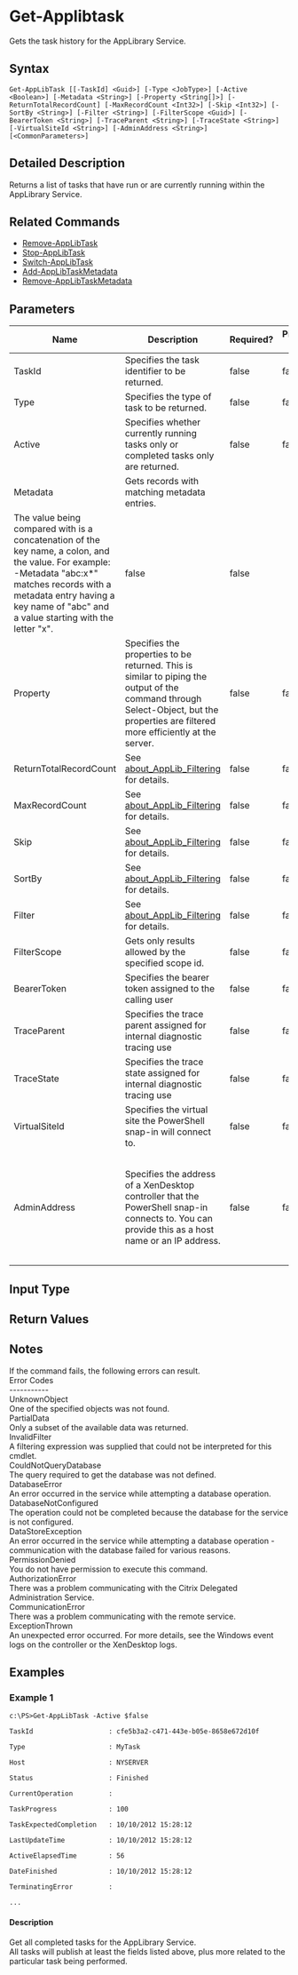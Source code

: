 ﻿
# Get-Applibtask
Gets the task history for the AppLibrary Service.
## Syntax

```
Get-AppLibTask [[-TaskId] <Guid>] [-Type <JobType>] [-Active <Boolean>] [-Metadata <String>] [-Property <String[]>] [-ReturnTotalRecordCount] [-MaxRecordCount <Int32>] [-Skip <Int32>] [-SortBy <String>] [-Filter <String>] [-FilterScope <Guid>] [-BearerToken <String>] [-TraceParent <String>] [-TraceState <String>] [-VirtualSiteId <String>] [-AdminAddress <String>] [<CommonParameters>]
```

## Detailed Description
Returns a list of tasks that have run or are currently running within the AppLibrary Service.


## Related Commands

* [Remove-AppLibTask](../Remove-AppLibTask/)
* [Stop-AppLibTask](../Stop-AppLibTask/)
* [Switch-AppLibTask](../Switch-AppLibTask/)
* [Add-AppLibTaskMetadata](../Add-AppLibTaskMetadata/)
* [Remove-AppLibTaskMetadata](../Remove-AppLibTaskMetadata/)
## Parameters
| Name   | Description | Required? | Pipeline Input | Default Value |
| --- | --- | --- | --- | --- |
| TaskId | Specifies the task identifier to be returned. | false | false |  |
| Type | Specifies the type of task to be returned. | false | false |  |
| Active | Specifies whether currently running tasks only or completed tasks only are returned. | false | false |  |
| Metadata | Gets records with matching metadata entries.  
The value being compared with is a concatenation of the key name, a colon, and the value. For example: -Metadata "abc:x\*" matches records with a metadata entry having a key name of "abc" and a value starting with the letter "x". | false | false |  |
| Property | Specifies the properties to be returned. This is similar to piping the output of the command through Select-Object, but the properties are filtered more efficiently at the server. | false | false |  |
| ReturnTotalRecordCount | See [about\_AppLib\_Filtering](../about_AppLib_Filtering/) for details. | false | false | false |
| MaxRecordCount | See [about\_AppLib\_Filtering](../about_AppLib_Filtering/) for details. | false | false | false |
| Skip | See [about\_AppLib\_Filtering](../about_AppLib_Filtering/) for details. | false | false | 0 |
| SortBy | See [about\_AppLib\_Filtering](../about_AppLib_Filtering/) for details. | false | false |  |
| Filter | See [about\_AppLib\_Filtering](../about_AppLib_Filtering/) for details. | false | false |  |
| FilterScope | Gets only results allowed by the specified scope id. | false | false |  |
| BearerToken | Specifies the bearer token assigned to the calling user | false | false |  |
| TraceParent | Specifies the trace parent assigned for internal diagnostic tracing use | false | false |  |
| TraceState | Specifies the trace state assigned for internal diagnostic tracing use | false | false |  |
| VirtualSiteId | Specifies the virtual site the PowerShell snap-in will connect to. | false | false |  |
| AdminAddress | Specifies the address of a XenDesktop controller that the PowerShell snap-in connects to.  You can provide this as a host name or an IP address. | false | false | LocalHost. Once a value is provided by any cmdlet, this value becomes the default. |

## Input Type

### 

## Return Values

### 

## Notes
If the command fails, the following errors can result.  
    Error Codes  
    -----------  
    UnknownObject  
        One of the specified objects was not found.  
    PartialData  
         Only a subset of the available data was returned.  
    InvalidFilter  
        A filtering expression was supplied that could not be interpreted for this cmdlet.  
    CouldNotQueryDatabase  
         The query required to get the database was not defined.  
    DatabaseError  
        An error occurred in the service while attempting a database operation.  
    DatabaseNotConfigured  
        The operation could not be completed because the database for the service is not configured.  
    DataStoreException  
        An error occurred in the service while attempting a database operation - communication with the database failed for various reasons.  
    PermissionDenied  
        You do not have permission to execute this command.  
    AuthorizationError  
        There was a problem communicating with the Citrix Delegated Administration Service.  
    CommunicationError  
        There was a problem communicating with the remote service.  
    ExceptionThrown  
        An unexpected error occurred.  For more details, see the Windows event logs on the controller or the XenDesktop logs.
## Examples

### Example 1

```
c:\PS>Get-AppLibTask -Active $false  
  
TaskId                   : cfe5b3a2-c471-443e-b05e-8658e672d10f  
  
Type                     : MyTask  
  
Host                     : NYSERVER  
  
Status                   : Finished  
  
CurrentOperation         :  
  
TaskProgress             : 100  
  
TaskExpectedCompletion   : 10/10/2012 15:28:12  
  
LastUpdateTime           : 10/10/2012 15:28:12  
  
ActiveElapsedTime        : 56  
  
DateFinished             : 10/10/2012 15:28:12  
  
TerminatingError         :  
  
...
```

#### Description
Get all completed tasks for the AppLibrary Service.  
All tasks will publish at least the fields listed above, plus more related to the particular task being performed.
